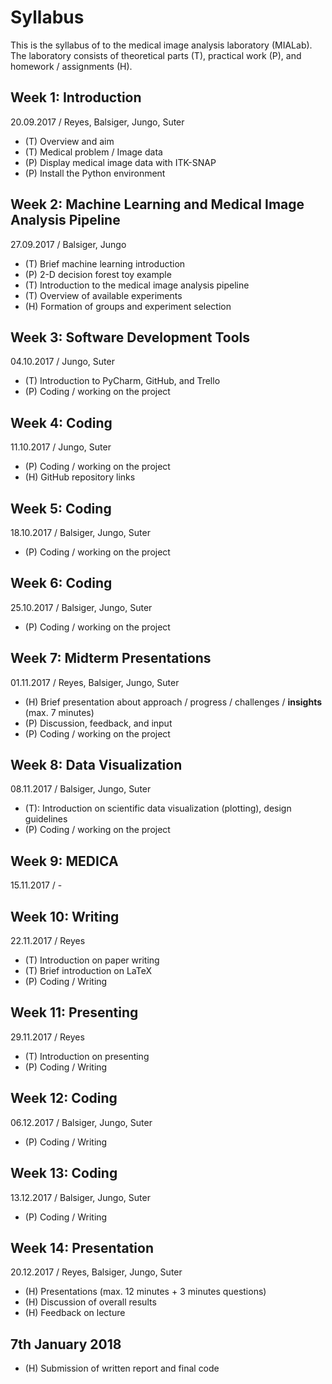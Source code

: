 # Syllabus

This is the syllabus of to the medical image analysis laboratory (MIALab). The laboratory consists of theoretical parts (T), practical work (P), and homework / assignments (H).

## Week 1: Introduction

20.09.2017 / Reyes, Balsiger, Jungo, Suter

* (T) Overview and aim
* (T) Medical problem / Image data
* (P) Display medical image data with ITK-SNAP
* (P) Install the Python environment

## Week 2: Machine Learning and Medical Image Analysis Pipeline

27.09.2017 / Balsiger, Jungo

* (T) Brief machine learning introduction
* (P) 2-D decision forest toy example
* (T) Introduction to the medical image analysis pipeline
* (T) Overview of available experiments
* (H) Formation of groups and experiment selection

## Week 3: Software Development Tools

04.10.2017 / Jungo, Suter

* (T) Introduction to PyCharm, GitHub, and Trello
* (P) Coding / working on the project

## Week 4: Coding

11.10.2017 / Jungo, Suter

* (P) Coding / working on the project
* (H) GitHub repository links

## Week 5: Coding

18.10.2017 / Balsiger, Jungo, Suter

* (P) Coding / working on the project

## Week 6: Coding

25.10.2017 / Balsiger, Jungo, Suter

* (P) Coding / working on the project

## Week 7: Midterm Presentations

01.11.2017 / Reyes, Balsiger, Jungo, Suter

* (H) Brief presentation about approach / progress / challenges / **insights** (max. 7 minutes)
* (P) Discussion, feedback, and input
* (P) Coding / working on the project

## Week 8: Data Visualization

08.11.2017 / Balsiger, Jungo, Suter

* (T): Introduction on scientific data visualization (plotting), design guidelines
* (P) Coding / working on the project

## Week 9: MEDICA

15.11.2017 / -

## Week 10: Writing

22.11.2017 / Reyes

* (T) Introduction on paper writing
* (T) Brief introduction on LaTeX
* (P) Coding / Writing

## Week 11: Presenting

29.11.2017 / Reyes

* (T) Introduction on presenting
* (P) Coding / Writing

## Week 12: Coding

06.12.2017 / Balsiger, Jungo, Suter

* (P) Coding / Writing

## Week 13: Coding

13.12.2017 / Balsiger, Jungo, Suter

* (P) Coding / Writing

## Week 14: Presentation

20.12.2017 / Reyes, Balsiger, Jungo, Suter

* (H) Presentations (max. 12 minutes + 3 minutes questions)
* (H) Discussion of overall results
* (H) Feedback on lecture

## 7th January 2018

- (H) Submission of written report and final code

